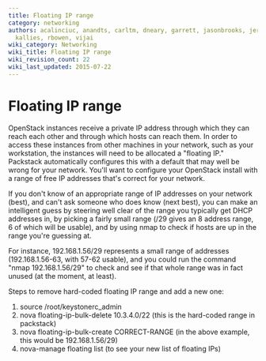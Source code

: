 ```yaml
---
title: Floating IP range
category: networking
authors: acalinciuc, anandts, carltm, dneary, garrett, jasonbrooks, jeremykoerber,
  kallies, rbowen, vijai
wiki_category: Networking
wiki_title: Floating IP range
wiki_revision_count: 22
wiki_last_updated: 2015-07-22
---
```


# Floating IP range

OpenStack instances receive a private IP address through which they can reach each other and through which hosts can reach them. In order to access these instances from other machines in your network, such as your workstation, the instances will need to be allocated a "floating IP." Packstack automatically configures this with a default that may well be wrong for your network. You'll want to configure your OpenStack install with a range of free IP addresses that's correct for your network.

If you don't know of an appropriate range of IP addresses on your network (best), and can't ask someone who does know (next best), you can make an intelligent guess by steering well clear of the range you typically get DHCP addresses in, by picking a fairly small range (/29 gives an 8 address range, 6 of which will be usable), and by using nmap to check if hosts are up in the range you're guessing at.

For instance, 192.168.1.56/29 represents a small range of addresses (192.168.1.56-63, with 57-62 usable), and you could run the command "nmap 192.168.1.56/29" to check and see if that whole range was in fact unused (at the moment, at least).

Steps to remove hard-coded floating IP range and add a new one:

1.  source /root/keystonerc_admin
2.  nova floating-ip-bulk-delete 10.3.4.0/22 (this is the hard-coded range in packstack)
3.  nova floating-ip-bulk-create CORRECT-RANGE (in the above example, this would be 192.168.1.56/29)
4.  nova-manage floating list (to see your new list of floating IPs)
